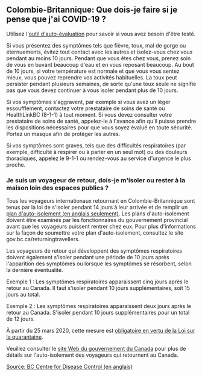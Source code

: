 ## Colombie-Britannique: Que dois-je faire si je pense que j'ai COVID-19 ?

Utilisez l'[outil d'auto-évaluation](https://covid19.thrive.health/) pour savoir si vous avez besoin d'être testé.

Si vous présentez des symptômes tels que fièvre, toux, mal de gorge ou éternuements, évitez tout contact avec les autres et isolez-vous chez vous pendant au moins 10 jours. Pendant que vous êtes chez vous, prenez soin de vous en buvant beaucoup d'eau et en vous reposant beaucoup. Au bout de 10 jours, si votre température est normale et que vous vous sentez mieux, vous pouvez reprendre vos activités habituelles. La toux peut persister pendant plusieurs semaines, de sorte qu'une toux seule ne signifie pas que vous devez continuer à vous isoler pendant plus de 10 jours.

Si vos symptômes s'aggravent, par exemple si vous avez un léger essoufflement, contactez votre prestataire de soins de santé ou HealthLinkBC (8-1-1) à tout moment. Si vous devez consulter votre prestataire de soins de santé, appelez-le à l'avance afin qu'il puisse prendre les dispositions nécessaires pour que vous soyez évalué en toute sécurité. Portez un masque afin de protéger les autres.

Si vos symptômes sont graves, tels que des difficultés respiratoires (par exemple, difficulté à respirer ou à parler en un seul mot) ou des douleurs thoraciques, appelez le 9-1-1 ou rendez-vous au service d'urgence le plus proche.

### Je suis un voyageur de retour, dois-je m'isoler ou rester à la maison loin des espaces publics ?

Tous les voyageurs internationaux retournant en Colombie-Britannique sont tenus par la loi de s'isoler pendant 14 jours à leur arrivée et de remplir un [plan d'auto-isolement (en anglais seulement)](https://www2.gov.bc.ca/gov/content/safety/emergency-preparedness-response-recovery/covid-19-provincial-support/self-isolation-on-return). Les plans d'auto-isolement doivent être examinés par les fonctionnaires du gouvernement provincial avant que les voyageurs puissent rentrer chez eux. Pour plus d'informations sur la façon de soumettre votre plan d'auto-isolement, consultez le site gov.bc.ca/returningtravellers. 

Les voyageurs de retour qui développent des symptômes respiratoires doivent également s'isoler pendant une période de 10 jours après l'apparition des symptômes ou lorsque les symptômes se résorbent, selon la dernière éventualité.

Exemple 1 : Les symptômes respiratoires apparaissent cinq jours après le retour au Canada. Il faut s'isoler pendant 10 jours supplémentaires, soit 15 jours au total. 

Exemple 2 : Les symptômes respiratoires apparaissent deux jours après le retour au Canada. S'isoler pendant 10 jours supplémentaires pour un total de 12 jours.

À partir du 25 mars 2020, cette mesure est [obligatoire en vertu de la Loi sur la quarantaine](https://www.canada.ca/fr/sante-publique/nouvelles/2020/03/nouveau-decret-dauto-isolement-obligatoire-pour-les-personnes-entrant-au-canada.html). 

Veuillez consulter le [site Web du gouvernement du Canada](https://www.canada.ca/fr/sante-publique/services/maladies/2019-nouveau-coronavirus/derniers-conseils-sante-voyageurs.html) pour plus de détails sur l'auto-isolement des voyageurs qui retournent au Canada.

[Source: BC Centre for Disease Control (en anglais)](http://www.bccdc.ca/health-info/diseases-conditions/covid-19/common-questions)
